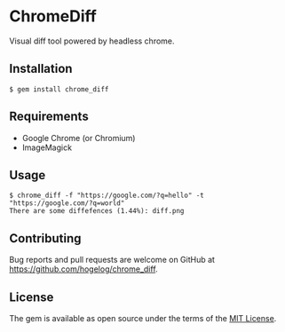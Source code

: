 # ChromeDiff

Visual diff tool powered by headless chrome.

## Installation

```console
$ gem install chrome_diff
```

## Requirements
- Google Chrome (or Chromium)
- ImageMagick

## Usage

```console
$ chrome_diff -f "https://google.com/?q=hello" -t "https://google.com/?q=world"
There are some diffefences (1.44%): diff.png
```

## Contributing

Bug reports and pull requests are welcome on GitHub at https://github.com/hogelog/chrome_diff.

## License

The gem is available as open source under the terms of the [MIT License](https://opensource.org/licenses/MIT).

